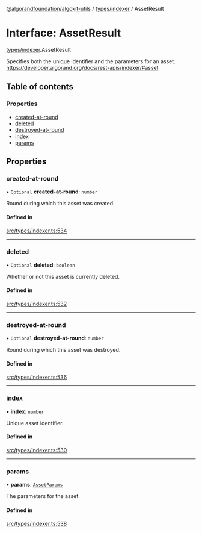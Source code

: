 [@algorandfoundation/algokit-utils](../index.md) / [types/indexer](../modules/types_indexer.md) / AssetResult

# Interface: AssetResult

[types/indexer](../modules/types_indexer.md).AssetResult

Specifies both the unique identifier and the parameters for an asset. https://developer.algorand.org/docs/rest-apis/indexer/#asset

## Table of contents

### Properties

- [created-at-round](types_indexer.AssetResult.md#created-at-round)
- [deleted](types_indexer.AssetResult.md#deleted)
- [destroyed-at-round](types_indexer.AssetResult.md#destroyed-at-round)
- [index](types_indexer.AssetResult.md#index)
- [params](types_indexer.AssetResult.md#params)

## Properties

### created-at-round

• `Optional` **created-at-round**: `number`

Round during which this asset was created.

#### Defined in

[src/types/indexer.ts:534](https://github.com/algorandfoundation/algokit-utils-ts/blob/main/src/types/indexer.ts#L534)

___

### deleted

• `Optional` **deleted**: `boolean`

Whether or not this asset is currently deleted.

#### Defined in

[src/types/indexer.ts:532](https://github.com/algorandfoundation/algokit-utils-ts/blob/main/src/types/indexer.ts#L532)

___

### destroyed-at-round

• `Optional` **destroyed-at-round**: `number`

Round during which this asset was destroyed.

#### Defined in

[src/types/indexer.ts:536](https://github.com/algorandfoundation/algokit-utils-ts/blob/main/src/types/indexer.ts#L536)

___

### index

• **index**: `number`

Unique asset identifier.

#### Defined in

[src/types/indexer.ts:530](https://github.com/algorandfoundation/algokit-utils-ts/blob/main/src/types/indexer.ts#L530)

___

### params

• **params**: [`AssetParams`](types_indexer.AssetParams.md)

The parameters for the asset

#### Defined in

[src/types/indexer.ts:538](https://github.com/algorandfoundation/algokit-utils-ts/blob/main/src/types/indexer.ts#L538)
